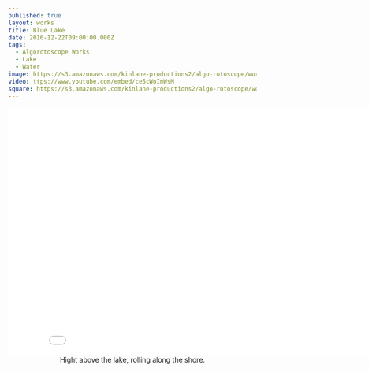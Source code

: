 ```yaml
---
published: true
layout: works
title: Blue Lake
date: 2016-12-22T09:00:00.000Z
tags:
  - Algorotoscope Works
  - Lake
  - Water
image: https://s3.amazonaws.com/kinlane-productions2/algo-rotoscope/working/blue-lake.png
video: ttps://www.youtube.com/embed/ce5cWoImWsM
square: https://s3.amazonaws.com/kinlane-productions2/algo-rotoscope/working/blue-lake-square.png
---
```

<center><iframe width="853" height="505" src="{{ page.video }}" frameborder="0" allowfullscreen></iframe></center>
<center>Hight above the lake, rolling along the shore.</center>
